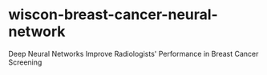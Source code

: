 # wiscon-breast-cancer-neural-network
Deep Neural Networks Improve Radiologists' Performance in Breast Cancer Screening
